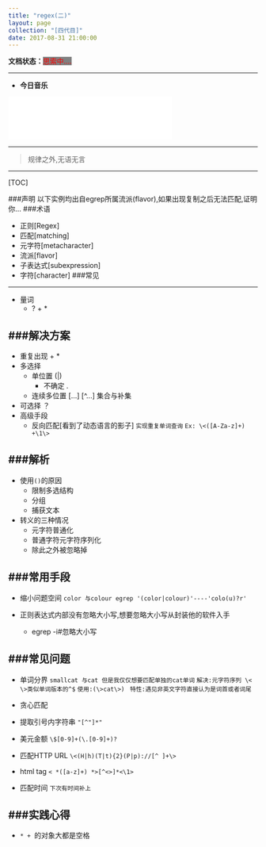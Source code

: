 ```yaml
---
title: "regex(二)"
layout: page
collection: "[四代目]"
date: 2017-08-31 21:00:00
---
```


**文档状态：**<a style="color:red;background-color:gray">思索中....</a>

---
- **今日音乐**
<iframe frameborder="no" border="0" marginwidth="0" marginheight="0" width=330 height=86 src="//music.163.com/outchain/player?type=2&id=286999&auto=0&height=66"></iframe>

---
> 规律之外,无语无言

---

[TOC]

###声明
以下实例均出自egrep所属流派(flavor),如果出现复制之后无法匹配,证明你...
###术语
- 正则[Regex]
- 匹配[matching]
- 元字符[metacharacter]
- 流派[flavor]
- 子表达式[subexpression]
- 字符[character]
###常见
---
- 量词
    - ? + *

###解决方案
---

- 重复出现 + *
- 多选择  
    - 单位置 (|)
        - 不确定 .
    - 连续多位置 [...]  [^...] 集合与补集
- 可选择 ？
- 高级手段
    - 反向匹配[看到了动态语言的影子]
    `实现重复单词查询`
    `Ex: \<([A-Za-z]+) +\1\>`

###解析
---
- 使用`()`的原因
    - 限制多选结构
    - 分组
    - 捕获文本
- 转义的三种情况
    - 元字符普通化
    - 普通字符元字符序列化
    - 除此之外被忽略掉

###常用手段
---
- 缩小问题空间
  `color 与colour egrep '(color|colour)'----'colo(u)?r'`

- 正则表达式内部没有忽略大小写,想要忽略大小写从封装他的软件入手
   - egrep -i#忽略大小写


###常见问题
---
- 单词分界
    `smallcat 与cat 但是我仅仅想要匹配单独的cat单词`
    `解决:元字符序列 \<  \>类似单词版本的^$`
    `使用:(\>cat\>) `
    `特性:遇见非英文字符直接认为是词首或者词尾`

- 贪心匹配
- 提取引号内字符串
    `"[^"]*"`
- 美元金额
    `\$[0-9]+(\.[0-9]+)?`
- 匹配HTTP URL
    `\<(H|h)(T|t){2}(P|p)://[^ ]+\>`
- html tag
    `< *([a-z]+) *>[^<>]*<\1>`
- 匹配时间
    `下次有时间补上`

###实践心得
---
- `* + `的对象大都是空格
